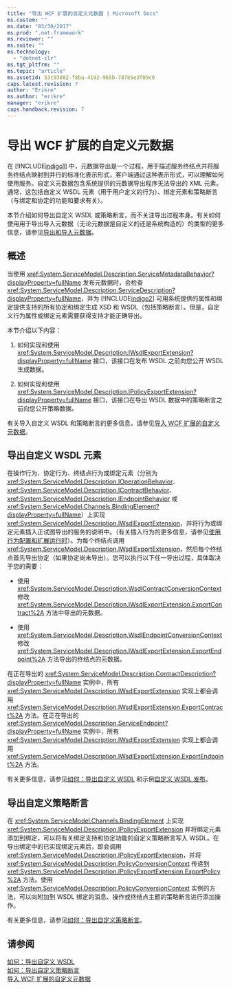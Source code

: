 ```yaml
---
title: "导出 WCF 扩展的自定义元数据 | Microsoft Docs"
ms.custom: ""
ms.date: "03/30/2017"
ms.prod: ".net-framework"
ms.reviewer: ""
ms.suite: ""
ms.technology: 
  - "dotnet-clr"
ms.tgt_pltfrm: ""
ms.topic: "article"
ms.assetid: 53c93882-f8ba-4192-965b-787b5e3f09c0
caps.latest.revision: 7
author: "Erikre"
ms.author: "erikre"
manager: "erikre"
caps.handback.revision: 7
---
```

# 导出 WCF 扩展的自定义元数据
在 [!INCLUDE[indigo1](../../../../includes/indigo1-md.md)] 中，元数据导出是一个过程，用于描述服务终结点并将服务终结点映射到并行的标准化表示形式，客户端通过这种表示形式，可以理解如何使用服务。自定义元数据包含系统提供的元数据导出程序无法导出的 XML 元素。通常，这包括自定义 WSDL 元素（用于用户定义的行为）、绑定元素和策略断言（与绑定和协定的功能和要求有关）。  
  
 本节介绍如何导出自定义 WSDL 或策略断言，而不关注导出过程本身。有关如何使用用于导出导入元数据（无论元数据是自定义的还是系统构造的）的类型的更多信息，请参见[导出和导入元数据](../../../../docs/framework/wcf/feature-details/exporting-and-importing-metadata.md)。  
  
## 概述  
 当使用 <xref:System.ServiceModel.Description.ServiceMetadataBehavior?displayProperty=fullName> 发布元数据时，会检查 <xref:System.ServiceModel.Description.ServiceDescription?displayProperty=fullName>，并为 [!INCLUDE[indigo2](../../../../includes/indigo2-md.md)] 可用系统提供的属性和绑定提供支持的所有协定和绑定生成 XSD 和 WSDL（包括策略断言）。但是，自定义行为属性或绑定元素需要获得支持才能正确导出。  
  
 本节介绍以下内容：  
  
1.  如何实现和使用 <xref:System.ServiceModel.Description.IWsdlExportExtension?displayProperty=fullName> 接口，该接口在发布 WSDL 之前向您公开 WSDL 生成数据。  
  
2.  如何实现和使用 <xref:System.ServiceModel.Description.IPolicyExportExtension?displayProperty=fullName> 接口，该接口在导出 WSDL 数据中的策略断言之前向您公开策略数据。  
  
 有关导入自定义 WSDL 和策略断言的更多信息，请参见[导入 WCF 扩展的自定义元数据](../../../../docs/framework/wcf/extending/importing-custom-metadata-for-a-wcf-extension.md)。  
  
## 导出自定义 WSDL 元素  
 在操作行为、协定行为、终结点行为或绑定元素（分别为 <xref:System.ServiceModel.Description.IOperationBehavior>、<xref:System.ServiceModel.Description.IContractBehavior>、<xref:System.ServiceModel.Description.IEndpointBehavior> 或 <xref:System.ServiceModel.Channels.BindingElement?displayProperty=fullName>）上实现 <xref:System.ServiceModel.Description.IWsdlExportExtension>，并将行为或绑定元素插入正试图导出的服务的说明中。（有关插入行为的更多信息，请参见[使用行为配置和扩展运行时](../../../../docs/framework/wcf/extending/configuring-and-extending-the-runtime-with-behaviors.md)）。为每个终结点调用 <xref:System.ServiceModel.Description.IWsdlExportExtension>，然后每个终结点首先导出协定（如果协定尚未导出）。您可以执行以下任一导出过程，具体取决于您的需要：  
  
-   使用 <xref:System.ServiceModel.Description.WsdlContractConversionContext> 修改 <xref:System.ServiceModel.Description.IWsdlExportExtension.ExportContract%2A> 方法中导出的元数据。  
  
-   使用 <xref:System.ServiceModel.Description.WsdlEndpointConversionContext> 修改 <xref:System.ServiceModel.Description.IWsdlExportExtension.ExportEndpoint%2A> 方法导出的终结点的元数据。  
  
 在正在导出的 <xref:System.ServiceModel.Description.ContractDescription?displayProperty=fullName> 实例中，所有 <xref:System.ServiceModel.Description.IWsdlExportExtension> 实现上都会调用 <xref:System.ServiceModel.Description.IWsdlExportExtension.ExportContract%2A> 方法。在正在导出的 <xref:System.ServiceModel.Description.ServiceEndpoint?displayProperty=fullName> 实例中，所有 <xref:System.ServiceModel.Description.IWsdlExportExtension> 实现上都会调用 <xref:System.ServiceModel.Description.IWsdlExportExtension.ExportEndpoint%2A> 方法。  
  
 有关更多信息，请参见[如何：导出自定义 WSDL](../../../../docs/framework/wcf/extending/how-to-export-custom-wsdl.md) 和示例[自定义 WSDL 发布](../../../../docs/framework/wcf/samples/custom-wsdl-publication.md)。  
  
## 导出自定义策略断言  
 在 <xref:System.ServiceModel.Channels.BindingElement> 上实现 <xref:System.ServiceModel.Description.IPolicyExportExtension> 并将绑定元素添加到绑定，可以将有关绑定支持和协定功能的自定义策略断言写入 WSDL。在导出绑定中的已实现绑定元素后，即会调用 <xref:System.ServiceModel.Description.IPolicyExportExtension>，并将 <xref:System.ServiceModel.Description.PolicyConversionContext> 传递到 <xref:System.ServiceModel.Description.IPolicyExportExtension.ExportPolicy%2A> 方法。使用 <xref:System.ServiceModel.Description.PolicyConversionContext> 实例的方法，可以向附加到 WSDL 绑定的消息、操作或终结点主题的策略断言进行添加操作。  
  
 有关更多信息，请参见[如何：导出自定义策略断言](../../../../docs/framework/wcf/extending/how-to-export-custom-policy-assertions.md)。  
  
## 请参阅  
 [如何：导出自定义 WSDL](../../../../docs/framework/wcf/extending/how-to-export-custom-wsdl.md)   
 [如何：导出自定义策略断言](../../../../docs/framework/wcf/extending/how-to-export-custom-policy-assertions.md)   
 [导入 WCF 扩展的自定义元数据](../../../../docs/framework/wcf/extending/importing-custom-metadata-for-a-wcf-extension.md)